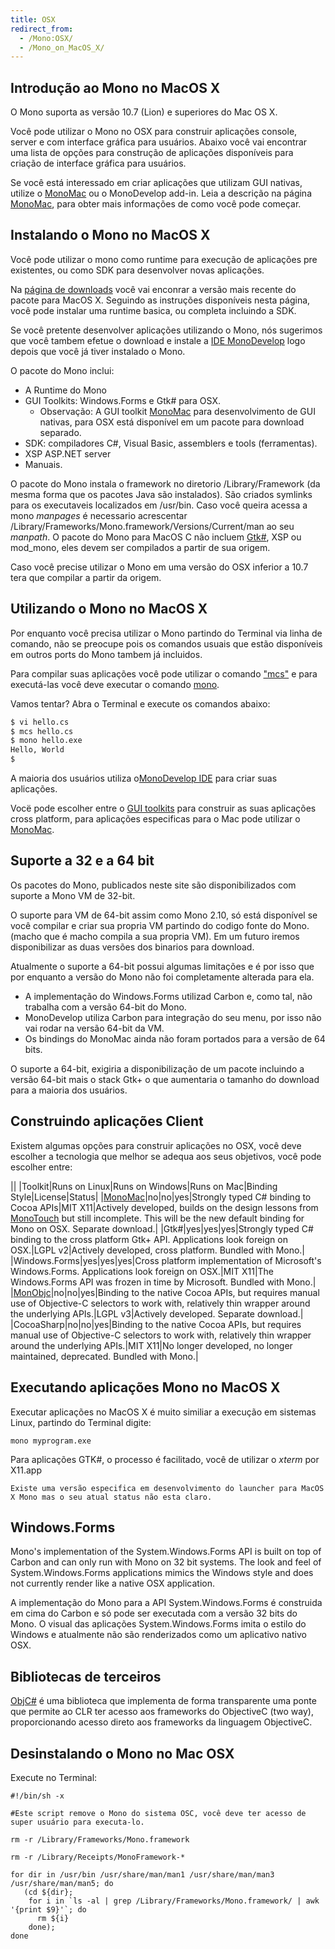 ```yaml
---
title: OSX
redirect_from:
  - /Mono:OSX/
  - /Mono_on_MacOS_X/
---
```


Introdução ao Mono no MacOS X
-------------------------------

O Mono suporta as versão 10.7 (Lion) e superiores do Mac OS X.

Você pode utilizar o Mono no OSX para construir aplicações console, server e com interface gráfica para usuários. Abaixo você vai encontrar uma lista de opções para construção de aplicações disponíveis para criação de interface gráfica para usuários.

Se você está interessado em criar aplicações que utilizam GUI nativas, utilize o [MonoMac](/docs/tools+libraries/libraries/monomac/) ou o MonoDevelop add-in. Leia a descrição na página [MonoMac](/docs/tools+libraries/libraries/monomac/), para obter mais informações de como você pode começar.

Instalando o Mono no MacOS X
--------------------------

Você pode utilizar o mono como runtime para execução de aplicações pre existentes, ou como SDK para desenvolver novas aplicações.

Na [página de downloads](/download/) você vai enconrar a versão mais recente do pacote para MacOS X. Seguindo as instruções disponíveis nesta página, você pode instalar uma runtime basica, ou completa incluindo a SDK. 

Se você pretente desenvolver aplicações utilizando o Mono, nós sugerimos que você tambem efetue o download e instale a [IDE MonoDevelop](http://monodevelop.com/download) logo depois que você já tiver instalado o Mono.

O pacote do Mono inclui:

-   A Runtime do Mono
-   GUI Toolkits: Windows.Forms e Gtk# para OSX.
    -   Observação: A GUI toolkit [MonoMac](/docs/tools+libraries/libraries/monomac/) para desenvolvimento de GUI nativas, para OSX está disponível em um pacote para download separado.
-   SDK: compiladores C#, Visual Basic, assemblers e tools (ferramentas).
-   XSP ASP.NET server
-   Manuais.

O pacote do Mono instala o framework no diretorio /Library/Framework (da mesma forma que os pacotes Java são instalados). São criados symlinks para os executaveis localizados em /usr/bin. Caso você queira acessa a mono *manpages* é necessario acrescentar /Library/Frameworks/Mono.framework/Versions/Current/man ao seu *manpath*. O pacote do Mono para MacOS C não incluem [Gtk#](/GtkSharp), XSP ou mod_mono, eles devem ser compilados a partir de sua origem.

Caso você precise utilizar o Mono em uma versão do OSX inferior a 10.7 tera que compilar a partir da origem.

Utilizando o Mono no MacOS X
---------------------

Por enquanto você precisa utilizar o Mono partindo do Terminal via linha de comando, não se preocupe pois os comandos usuais que estão disponíveis em outros ports do Mono tambem já incluidos. 

Para compilar suas aplicações você pode utilizar o comando ["mcs"](/docs/about-mono/languages/csharp/) e para executá-las você deve executar o comando [mono](/docs/advanced/runtime/).

Vamos tentar? Abra o Terminal e execute os comandos abaixo:

``` bash
$ vi hello.cs
$ mcs hello.cs
$ mono hello.exe
Hello, World
$
```

A maioria dos usuários utiliza o[MonoDevelop IDE](http://monodevelop.com) para criar suas aplicações.

Vocë pode escolher entre o [GUI toolkits](/docs/gui/gui-toolkits/) para construir as suas aplicações cross platform, para aplicações especificas para o Mac pode utilizar o [MonoMac](/docs/tools+libraries/libraries/monomac/).

Suporte a 32 e a 64 bit
---------------------

Os pacotes do Mono, publicados neste site são disponibilizados com suporte a Mono VM de 32-bit.

O suporte para VM de 64-bit assim como Mono 2.10, só está disponível se você compilar e criar sua propria VM partindo do codigo fonte do Mono. (macho que é macho compila a sua propria VM). Em um futuro iremos disponibilizar as duas versões dos binarios para download.

Atualmente o suporte a 64-bit possui algumas limitações e é por isso que por enquanto a versão do Mono não foi completamente alterada para ela.

-   A implementação do Windows.Forms utilizad Carbon e, como tal, não trabalha com a versão 64-bit do Mono.
-   MonoDevelop utiliza Carbon para integração do seu menu, por isso não vai rodar na versão 64-bit da VM.
-   Os bindings do MonoMac ainda não foram portados para a versão de 64 bits.

O suporte a 64-bit, exigiria a disponibilização de um pacote incluindo a versão 64-bit mais o stack Gtk+ o que aumentaria o tamanho do download para a maioria dos usuários.

Construindo aplicações Client
----------------------------

Existem algumas opções para construir aplicações no OSX, você deve escolher a tecnologia que melhor se adequa aos seus objetivos, você pode escolher entre:

||
|Toolkit|Runs on Linux|Runs on Windows|Runs on Mac|Binding Style|License|Status|
|[MonoMac](/docs/tools+libraries/libraries/monomac/)|no|no|yes|Strongly typed C# binding to Cocoa APIs|MIT X11|Actively developed, builds on the design lessons from [MonoTouch](http://monotouch.net) but still incomplete. This will be the new default binding for Mono on OSX. Separate download.|
|Gtk#|yes|yes|yes|Strongly typed C# binding to the cross platform Gtk+ API. Applications look foreign on OSX.|LGPL v2|Actively developed, cross platform. Bundled with Mono.|
|Windows.Forms|yes|yes|yes|Cross platform implementation of Microsoft's Windows.Forms. Applications look foreign on OSX.|MIT X11|The Windows.Forms API was frozen in time by Microsoft. Bundled with Mono.|
|[MonObjc](http://www.monobjc.net)|no|no|yes|Binding to the native Cocoa APIs, but requires manual use of Objective-C selectors to work with, relatively thin wrapper around the underlying APIs.|LGPL v3|Actively developed. Separate download.|
|CocoaSharp|no|no|yes|Binding to the native Cocoa APIs, but requires manual use of Objective-C selectors to work with, relatively thin wrapper around the underlying APIs.|MIT X11|No longer developed, no longer maintained, deprecated. Bundled with Mono.|

Executando aplicações Mono no MacOS X
------------------------------------

Executar aplicações no MacOS X é muito similiar a execução em sistemas Linux, partindo do Terminal digite:

    mono myprogram.exe

Para aplicações GTK#, o processo é facilitado, você de utilizar o *xterm* por X11.app

    Existe uma versão especifica em desenvolvimento do launcher para MacOS X Mono mas o seu atual status não esta claro.

Windows.Forms
-------------

Mono's implementation of the System.Windows.Forms API is built on top of Carbon and can only run with Mono on 32 bit systems. The look and feel of System.Windows.Forms applications mimics the Windows style and does not currently render like a native OSX application.

A implementação do Mono para a API System.Windows.Forms é construida em cima do Carbon e só pode ser executada com a versão 32 bits do Mono. O visual das aplicações System.Windows.Forms imita o estilo do Windows e atualmente não são renderizados como um aplicativo nativo OSX.

Bibliotecas de terceiros
---------------------

[ObjC#](/archived/objcsharp) é uma biblioteca que implementa de forma transparente uma ponte que permite ao CLR ter acesso aos frameworks do ObjectiveC (two way), proporcionando acesso direto aos frameworks da linguagem ObjectiveC.

Desinstalando o Mono no Mac OSX
-----------------------------

Execute no Terminal:

    #!/bin/sh -x

    #Este script remove o Mono do sistema OSC, você deve ter acesso de super usuário para executa-lo.

    rm -r /Library/Frameworks/Mono.framework

    rm -r /Library/Receipts/MonoFramework-*

    for dir in /usr/bin /usr/share/man/man1 /usr/share/man/man3 /usr/share/man/man5; do
       (cd ${dir};
        for i in `ls -al | grep /Library/Frameworks/Mono.framework/ | awk '{print $9}'`; do
          rm ${i}
        done);
    done

